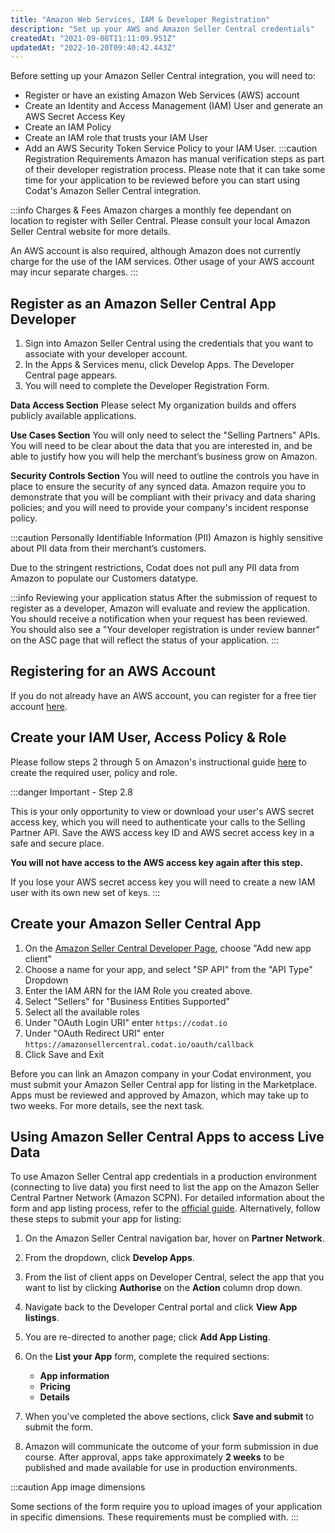 ```yaml
---
title: "Amazon Web Services, IAM & Developer Registration"
description: "Set up your AWS and Amazon Seller Central credentials"
createdAt: "2021-09-08T11:11:09.951Z"
updatedAt: "2022-10-20T09:40:42.443Z"
---
```


Before setting up your Amazon Seller Central integration, you will need to:

- Register or have an existing Amazon Web Services (AWS) account
- Create an Identity and Access Management (IAM) User and generate an AWS Secret Access Key
- Create an IAM Policy
- Create an IAM role that trusts your IAM User
- Add an AWS Security Token Service Policy to your IAM User.
  :::caution Registration Requirements
  Amazon has manual verification steps as part of their developer registration process. Please note that it can take some time for your application to be reviewed before you can start using Codat's Amazon Seller Central integration.

:::info Charges & Fees
Amazon charges a monthly fee dependant on location to register with Seller Central. Please consult your local Amazon Seller Central website for more details.

An AWS account is also required, although Amazon does not currently charge for the use of the IAM services. Other usage of your AWS account may incur separate charges.
:::

## Register as an Amazon Seller Central App Developer

1. Sign into Amazon Seller Central using the credentials that you want to associate with your developer account.
2. In the Apps & Services menu, click Develop Apps. The Developer Central page appears.
3. You will need to complete the Developer Registration Form.

**Data Access Section**
Please select My organization builds and offers publicly available applications.

**Use Cases Section**
You will only need to select the "Selling Partners" APIs. You will need to be clear about the data that you are interested in, and be able to justify how you will help the merchant’s business grow on Amazon.

**Security Controls Section**
You will need to outline the controls you have in place to ensure the security of any synced data. Amazon require you to demonstrate that you will be compliant with their privacy and data sharing policies; and you will need to provide your company's incident response policy.

:::caution Personally Identifiable Information (PII)
Amazon is highly sensitive about PII data from their merchant’s customers.

Due to the stringent restrictions, Codat does not pull any PII data from Amazon to populate our Customers datatype.

:::info Reviewing your application status
After the submission of request to register as a developer, Amazon will evaluate and review the application. You should receive a notification when your request has been reviewed. You should also see a "Your developer registration is under review banner" on the ASC page that will reflect the status of your application.
:::

## Registering for an AWS Account

If you do not already have an AWS account, you can register for a free tier account [here](https://aws.amazon.com/free/).

## Create your IAM User, Access Policy & Role

Please follow steps 2 through 5 on Amazon's instructional guide [here](https://github.com/amzn/selling-partner-api-docs/blob/main/guides/en-US/developer-guide/SellingPartnerApiDeveloperGuide.md#step-2-create-an-iam-user) to create the required user, policy and role.

:::danger Important - Step 2.8

This is your only opportunity to view or download your user's AWS secret access key, which you will need to authenticate your calls to the Selling Partner API. Save the AWS access key ID and AWS secret access key in a safe and secure place.

**You will not have access to the AWS access key again after this step.**

If you lose your AWS secret access key you will need to create a new IAM user with its own new set of keys.
:::

## Create your Amazon Seller Central App

1. On the [Amazon Seller Central Developer Page](https://sellercentral.amazon.co.uk/sellingpartner/developerconsole), choose "Add new app client"
2. Choose a name for your app, and select "SP API" from the "API Type" Dropdown
3. Enter the IAM ARN for the IAM Role you created above.
4. Select "Sellers" for "Business Entities Supported"
5. Select all the available roles
6. Under "OAuth Login URI" enter `https://codat.io`
7. Under "OAuth Redirect URI" enter `https://amazonsellercentral.codat.io/oauth/callback`
8. Click Save and Exit

Before you can link an Amazon company in your Codat environment, you must submit your Amazon Seller Central app for listing in the Marketplace. Apps must be reviewed and approved by Amazon, which may take up to two weeks. For more details, see the next task.

## Using Amazon Seller Central Apps to access Live Data

To use Amazon Seller Central app credentials in a production environment (connecting to live data) you first need to list the app on the Amazon Seller Central Partner Network (Amazon SCPN). For detailed information about the form and app listing process, refer to the <a href="https://docs.developer.amazonservices.com/en_UK/dev_guide/DG_AppListingGuide.html" target="_blank">official guide</a>. Alternatively, follow these steps to submit your app for listing:

1. On the Amazon Seller Central navigation bar, hover on **Partner Network**.

2. From the dropdown, click **Develop Apps**.

3. From the list of client apps on Developer Central, select the app that you want to list by clicking **Authorise** on the **Action** column drop down.

4. Navigate back to the Developer Central portal and click **View App listings**.

5. You are re-directed to another page; click **Add App Listing**.

6. On the **List your App** form, complete the required sections:

   - **App information**
   - **Pricing**
   - **Details**

7. When you've completed the above sections, click **Save and submit** to submit the form.

8. Amazon will communicate the outcome of your form submission in due course.
   After approval, apps take approximately **2 weeks** to be published and made available for use in production environments.

:::caution App image dimensions

Some sections of the form require you to upload images of your application in specific dimensions. These requirements must be complied with.
:::
